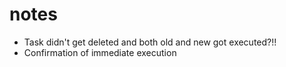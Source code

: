 # notes

- Task didn't get deleted and both old and new got executed?!!
- Confirmation of immediate execution